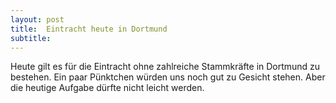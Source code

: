 ```yaml
---
layout: post
title:  Eintracht heute in Dortmund
subtitle:  
---
```


Heute gilt es für die Eintracht ohne zahlreiche Stammkräfte in Dortmund zu bestehen. Ein paar Pünktchen würden uns noch gut zu Gesicht stehen. Aber die heutige Aufgabe dürfte nicht leicht werden.



